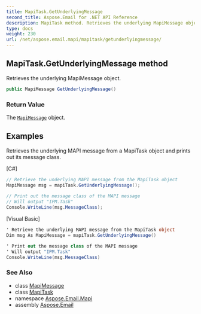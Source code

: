 ```yaml
---
title: MapiTask.GetUnderlyingMessage
second_title: Aspose.Email for .NET API Reference
description: MapiTask method. Retrieves the underlying MapiMessage object
type: docs
weight: 230
url: /net/aspose.email.mapi/mapitask/getunderlyingmessage/
---
```

## MapiTask.GetUnderlyingMessage method

Retrieves the underlying MapiMessage object.

```csharp
public MapiMessage GetUnderlyingMessage()
```

### Return Value

The [`MapiMessage`](../../mapimessage/) object.

## Examples

Retrieves the underlying MAPI message from a MapiTask object and prints out its message class.

[C#]

```csharp
// Retrieve the underlying MAPI message from the MapiTask object
MapiMessage msg = mapiTask.GetUnderlyingMessage();
   
// Print out the message class of the MAPI message
// Will output "IPM.Task"
Console.WriteLine(msg.MessageClass);
```

[Visual Basic]

```csharp
' Retrieve the underlying MAPI message from the MapiTask object
Dim msg As MapiMessage = mapiTask.GetUnderlyingMessage()

' Print out the message class of the MAPI message
' Will output "IPM.Task"
Console.WriteLine(msg.MessageClass)
```

### See Also

* class [MapiMessage](../../mapimessage/)
* class [MapiTask](../)
* namespace [Aspose.Email.Mapi](../../mapitask/)
* assembly [Aspose.Email](../../../)


